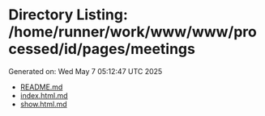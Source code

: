 # Directory Listing: /home/runner/work/www/www/processed/id/pages/meetings
Generated on: Wed May  7 05:12:47 UTC 2025

- [README.md](README.md)
- [index.html.md](index.html.md)
- [show.html.md](show.html.md)
